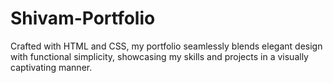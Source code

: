 # Shivam-Portfolio
 Crafted with HTML and CSS, my portfolio seamlessly blends elegant design with functional simplicity, showcasing my skills and projects in a visually captivating manner.
